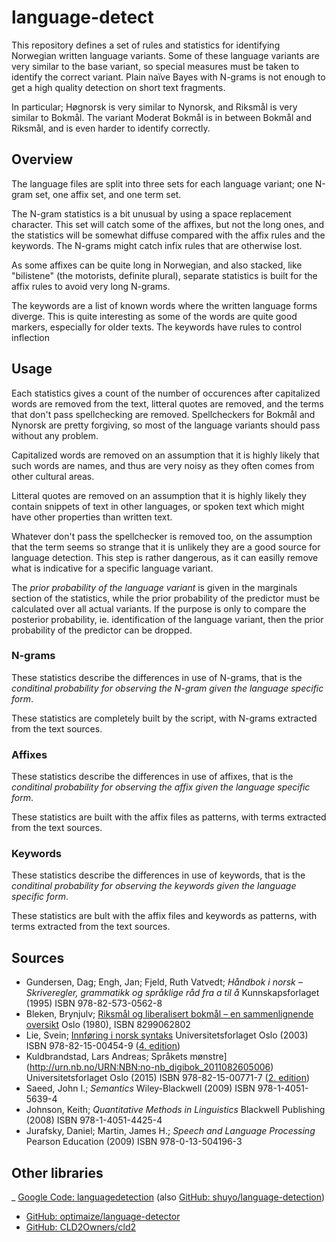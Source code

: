 # language-detect

This repository defines a set of rules and statistics for identifying Norwegian written language variants. Some of these language variants are very similar to the base variant, so special measures must be taken to identify the correct variant. Plain naïve Bayes with N-grams is not enough to get a high quality detection on short text fragments.

In particular; Høgnorsk is very similar to Nynorsk, and Riksmål is very similar to Bokmål. The variant Moderat Bokmål is in between Bokmål and Riksmål, and is even harder to identify correctly.

## Overview

The language files are split into three sets for each language variant; one N-gram set, one affix set, and one term set.

The N-gram statistics is a bit unusual by using a space replacement character. This set will catch some of the affixes, but not the long ones, and the statistics will be somewhat diffuse compared with the affix rules and the keywords. The N-grams might catch infix rules that are otherwise lost.

As some affixes can be quite long in Norwegian, and also stacked, like "bilistene" (the motorists, definite plural), separate statistics is built for the affix rules to avoid very long N-grams.

The keywords are a list of known words where the written language forms diverge. This is quite interesting as some of the words are quite good markers, especially for older texts. The keywords have rules to control inflection

## Usage

Each statistics gives a count of the number of occurences after capitalized words are removed from the text, litteral quotes are removed, and the terms that don't pass spellchecking are removed. Spellcheckers for Bokmål and Nynorsk are pretty forgiving, so most of the language variants should pass without any problem.

Capitalized words are removed on an assumption that it is highly likely that such words are names, and thus are very noisy as they often comes from other cultural areas.

Litteral quotes are removed on an assumption that it is highly likely they contain snippets of text in other languages, or spoken text which might have other properties than written text.

Whatever don't pass the spellchecker is removed too, on the assumption that the term seems so strange that it is unlikely they are a good source for language detection. This step is rather dangerous, as it can easilly remove what is indicative for a specific language variant.

The *prior probability of the language variant* is given in the marginals section of the statistics, while the prior probability of the predictor must be calculated over all actual variants. If the purpose is only to compare the posterior probability, ie. identification of the language variant, then the prior probability of the predictor can be dropped.

### N-grams

These statistics describe the differences in use of N-grams, that is the *conditinal probability for observing the N-gram given the language specific form*.

These statistics are completely built by the script, with N-grams extracted from the text sources.

### Affixes

These statistics describe the differences in use of affixes, that is the *conditinal probability for observing the affix given the language specific form*.

These statistics are built with the affix files as patterns, with terms extracted from the text sources.

### Keywords

These statistics describe the differences in use of keywords, that is the *conditinal probability for observing the keywords given the language specific form*.

These statistics are bult with the affix files and keywords as patterns, with terms extracted from the text sources.

## Sources

- Gundersen, Dag; Engh, Jan; Fjeld, Ruth Vatvedt; *Håndbok i norsk – Skriveregler, grammatikk og språklige råd fra a til å* Kunnskapsforlaget (1995) ISBN 978-82-573-0562-8
- Bleken, Brynjulv; [Riksmål og liberalisert bokmål – en sammenlignende oversikt](http://urn.nb.no/URN:NBN:no-nb_digibok_2014020606085) Oslo (1980), ISBN 8299062802
- Lie, Svein; [Innføring i norsk syntaks](http://urn.nb.no/URN:NBN:no-nb_digibok_2009021804107) Universitetsforlaget Oslo (2003) ISBN 978-82-15-00454-9 ([4. edition](http://urn.nb.no/URN:NBN:no-nb_digibok_2007092000090))
- Kuldbrandstad, Lars Andreas; Språkets mønstre](http://urn.nb.no/URN:NBN:no-nb_digibok_2011082605006) Universitetsforlaget Oslo (2015) ISBN 978-82-15-00771-7 ([2. edition](http://urn.nb.no/URN:NBN:no-nb_digibok_2008082100028))
- Saeed, John I.; *Semantics* Wiley-Blackwell (2009) ISBN 978-1-4051-5639-4
- Johnson, Keith; *Quantitative Methods in Linguistics* Blackwell Publishing (2008) ISBN 978-1-4051-4425-4
- Jurafsky, Daniel; Martin, James H.; *Speech and Language Processing* Pearson Education (2009) ISBN 978-0-13-504196-3

## Other libraries

_ [Google Code: languagedetection](https://code.google.com/archive/p/language-detection/#!) (also [GitHub: 
shuyo/language-detection](https://github.com/shuyo/language-detection))
- [GitHub: optimaize/language-detector](https://github.com/optimaize/language-detector)
- [GitHub: CLD2Owners/cld2](https://github.com/CLD2Owners/cld2)